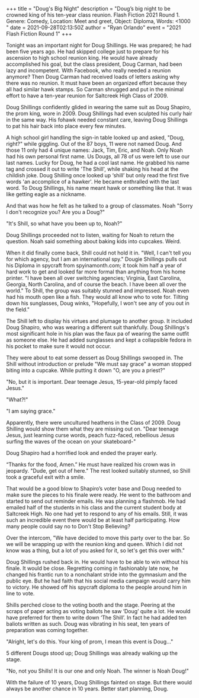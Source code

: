 +++
title = "Doug's Big Night"
description = "Doug’s big night to be crowned king of his ten-year class reunion. Flash Fiction 2021 Round 1. Genere: Comedy, Location: Meet and greet, Object: Diploma, Words: <1000 "
date = 2021-09-28T02:13:50Z
author = "Ryan Orlando"
event = "2021 Flash Fiction Round 1"
+++


Tonight was an important night for Doug Shillings. He was prepared; he had been five years ago. He had skipped college just to prepare for his ascension to high school reunion king. He would have already accomplished his goal, but the class president, Doug Carman, had been lazy and incompetent. With Facebook, who really needed a reunion anymore? Then Doug Carman had received loads of letters asking why there was no reunion. It must have been an organized effort because they all had similar hawk stamps. So Carman shrugged and put in the minimal effort to have a ten-year reunion for Saltcreek High Class of 2009.

Doug Shillings confidently glided in wearing the same suit as Doug Shapiro, the prom king, wore in 2009. Doug Shillings had even sculpted his curly hair in the same way. His fohawk needed constant care, leaving Doug Shillings to pat his hair back into place every few minutes.

A high school girl handling the sign-in table looked up and asked, "Doug, right?" while giggling. Out of the 87 boys, 11 were not named Doug. And those 11 only had 4 unique names: Jack, Tim, Eric, and Noah. Only Noah had his own personal first name. Us Dougs, all 78 of us were left to use our last names. Lucky for Doug, he had a cool last name. He grabbed his name tag and crossed it out to write 'The Shill', while shaking his head at the childish joke. Doug Shilling once looked up ‘shill’ but only read the first five words 'an accomplice of a hawker'. He became enthralled with the last word. To Doug Shillings, his name meant hawk or something like that. It was like getting eagle as a nickname.

And that was how he felt as he talked to a group of classmates. Noah "Sorry I don't recognize you? Are you a Doug?"

"It's Shill, so what have you been up to, Noah?" 

Doug Shillings proceeded not to listen, waiting for Noah to return the question. Noah said something about baking kids into cupcakes. Weird.

When it did finally come back, Shill could not hold it in. "Well, I can't tell you for which agency, but I am an international spy." Dougie Shillings pulls out his Diploma in spycraft from spyinamonth.com; it took him half a year of hard work to get and looked far more formal than anything from his home printer. "I have been all over switching agencies; Virginia, East Carolina, Georgia, North Carolina, and of course the beach. I have been all over the world." To Shill, the group was suitably stunned and impressed. Noah even had his mouth open like a fish. They would all know who to vote for. Tilting down his sunglasses, Doug winks, "Hopefully, I won't see any of you out in the field."

The Shill left to display his virtues and plumage to another group. It included Doug Shapiro, who was wearing a different suit thankfully. Doug Shillings's most significant hole in his plan was the faux pa of wearing the same outfit as someone else. He had added sunglasses and kept a collapsible fedora in his pocket to make sure it would not occur.

They were about to eat some dessert as Doug Shillings swooped in. The Shill without introduction or prelude "We must say grace" a woman stopped biting into a cupcake. While putting it down "O, are you a priest?" 

"No, but it is important. Dear teenage Jesus, 15-year-old pimply faced Jesus."

"What?!"

"I am saying grace."  

Apparently, there were uncultured heathens in the Class of 2009. Doug Shilling would show them what they are missing out on. 
"Dear teenage Jesus, just learning curse words, peach fuzz-faced, rebellious Jesus surfing the waves of the ocean on your skateboard-"

Doug Shapiro had a horrified look and ended the prayer early.

“Thanks for the food, Amen.” He must have realized his crown was in jeopardy. "Dude, get out of here." The rest looked suitably stunned, so Shill took a graceful exit with a smile. 

That would be a good blow to Shapiro’s voter base and Doug needed to make sure the pieces to his finale were ready. He went to the bathroom and started to send out reminder emails. He was planning a flashmob. He had emailed half of the students in his class and the current student body at Saltcreek High. No one had yet to respond to any of his emails. Still, it was such an incredible event there would be at least half participating. How many people could say no to Don't Stop Believing?

Over the intercom, "We have decided to move this party over to the bar. So we will be wrapping up with the reunion king and queen. Which I did not know was a thing, but a lot of you asked for it, so let's get this over with."

Doug Shillings rushed back in. He would have to be able to win without his finale. It would be close. Regretting coming in fashionably late now, he changed his frantic run to a nonchalant stride into the gymnasium and the public eye. But he had faith that his social media campaign would carry him to victory. He showed off his spycraft diploma to the people around him in line to vote.

Shills perched close to the voting booth and the stage. Peering at the scraps of paper acting as voting ballots he saw ‘Doug’ quite a lot. He would have preferred for them to write down ‘The Shill’. In fact he had added ten baliots written as such. Doug was vibrating in his seat, ten years of preparation was coming together. 

"Alright, let's do this. Your king of prom, I mean this event is Doug..."

5 different Dougs stood up; Doug Shillings was already walking up the stage.

"No, not you Shills! It is our one and only Noah. The winner is Noah Doug!"

With the failure of 10 years, Doug Shillings fainted on stage. But there would always be another chance in 10 years. Better start planning, Doug.




